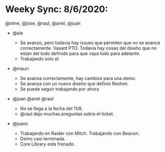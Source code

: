 
# Weeky Sync: 8/6/2020: 
@xime, @jose, @raul, @ariel, @juan

- @ale
  - Se avanzo, pero todavia hay issues que permiten que no se avance correctamente. Vasant PTO. Todavia hay cosas del diseño que no estan del todo definido para que vaya todo para adelante.
  - Trabajando solo el.

- @mauri
  - Se avanza correctamente, hay cambios para una demo.
  - Se avanza con un nuevo diseño que definió Reshmi.
  - Se puede seguir trabajando por ahora

- @juan @ariel @raul
  - No se llega a la fecha del 11/8.
  - @raul dejo muchas preguntas sobre el ticket.

- @juanc
  - Trabajando en Raider con Mitch. Trabajando con Beacon.
  - Demo casi terminada.
  - Core Library esta frenado.
